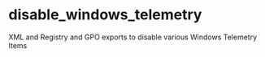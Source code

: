# disable_windows_telemetry
XML and Registry and GPO exports to disable various Windows Telemetry Items
